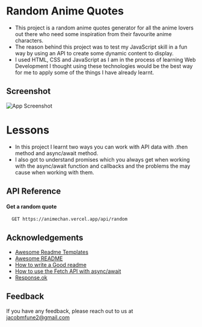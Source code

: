 
# Random Anime Quotes

- This project is a random anime quotes generator for all the anime lovers out there who need some inspiration from their favourite anime characters.
- The reason behind this project was to test my JavaScript skill in a fun way by using an API to create some dynamic content to display.
- I used HTML, CSS and JavaScript as I am in the process of learning Web Development I thought using these technologies would be the best way for me to apply some of the things I have already learnt.


## Screenshot

![App Screenshot](https://i.ibb.co/x16SwTz/randomanimequote2.png)


# Lessons
- In this project I learnt two ways you can work with API data with .then method and async/await method.
- I also got to understand promises which you always get when working with the async/await function and callbacks and the problems the may cause when working with them.
## API Reference

#### Get a random quote

```http
  GET https://animechan.vercel.app/api/random
```
## Acknowledgements

 - [Awesome Readme Templates](https://awesomeopensource.com/project/elangosundar/awesome-README-templates)
 - [Awesome README](https://github.com/matiassingers/awesome-readme)
 - [How to write a Good readme](https://bulldogjob.com/news/449-how-to-write-a-good-readme-for-your-github-project)
 - [How to use the Fetch API with async/await](https://rapidapi.com/guides/fetch-api-async-await)
 - [Response.ok](https://developer.mozilla.org/en-US/docs/Web/API/Response/ok)


## Feedback

If you have any feedback, please reach out to us at jacobmfune2@gmail.com

